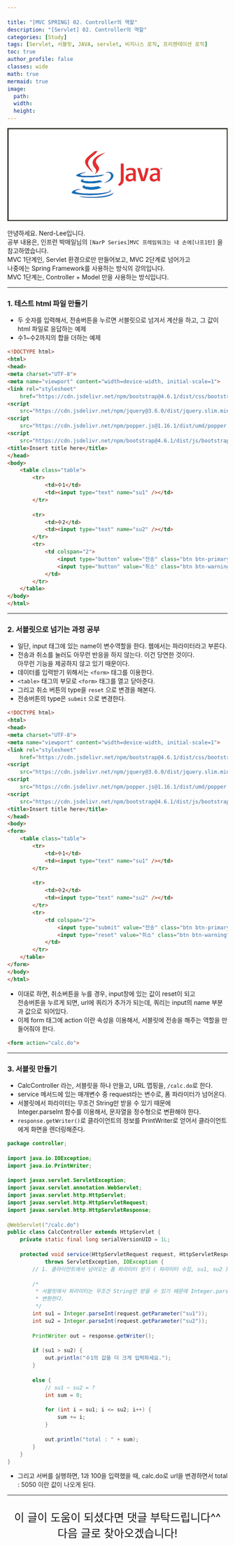 ```yaml
---

title: "[MVC SPRING] 02. Controller의 역할"
description: "[Servlet] 02. Controller의 역할"
categories: [Study]
tags: [Servlet, 서블릿, JAVA, servlet, 비지니스 로직, 프리젠테이션 로직]
toc: true
author_profile: false
classes: wide
math: true
mermaid: true
image:
  path: 
  width: 
  height:
---
```


![](/assets/img/etc/java.jpg)

안녕하세요. Nerd-Lee입니다.<br>
공부 내용은, 인프런 박매일님의
`[NarP Series]MVC 프레임워크는 내 손에[나프1탄]` 을 참고하였습니다.<br>
MVC 1단계인, Servlet 환경으로만 만들어보고, MVC 2단계로 넘어가고<br>
나중에는 Spring Framework를 사용하는 방식의 강의입니다.<br>
MVC 1단계는, Controller + Model 만을 사용하는 방식입니다.

---

### 1. 테스트 html 파일 만들기

- 두 숫자를 입력해서, 전송버튼을 누르면 서블릿으로 넘겨서 계산을 하고, 그 값이 html 파일로 응답하는 예제
- 수1~수2까지의 합을 더하는 예제

```html
<!DOCTYPE html>
<html>
<head>
<meta charset="UTF-8">
<meta name="viewport" content="width=device-width, initial-scale=1">
<link rel="stylesheet"
	href="https://cdn.jsdelivr.net/npm/bootstrap@4.6.1/dist/css/bootstrap.min.css">
<script
	src="https://cdn.jsdelivr.net/npm/jquery@3.6.0/dist/jquery.slim.min.js"></script>
<script
	src="https://cdn.jsdelivr.net/npm/popper.js@1.16.1/dist/umd/popper.min.js"></script>
<script
	src="https://cdn.jsdelivr.net/npm/bootstrap@4.6.1/dist/js/bootstrap.bundle.min.js"></script>
<title>Insert title here</title>
</head>
<body>
	<table class="table">
		<tr>
			<td>수1</td>
			<td><input type="text" name="su1" /></td>
		</tr>

		<tr>
			<td>수2</td>
			<td><input type="text" name="su2" /></td>
		</tr>
		<tr>
			<td colspan="2">
				<input type="button" value="전송" class="btn btn-primary"/>
				<input type="button" value="취소" class="btn btn-warning"/>
			</td>
		</tr>
	</table>
</body>
</html>
```

---

### 2. 서블릿으로 넘기는 과정 공부

- 일단, input 태그에 있는 name이 변수역할을 한다. 웹에서는 파라미터라고 부른다.
- 전송과 취소를 눌러도 아무런 반응을 하지 않는다. 이건 당연한 것이다.<br>
아무런 기능을 제공하지 않고 있기 때문이다.
- 데이터를 입력받기 위해서는 `<form>` 태그를 이용한다.
- `<table>` 태그의 부모로 `<form>` 태그를 열고 닫아준다.
- 그리고 취소 버튼의 type을 `reset` 으로 변경을 해본다.
- 전송버튼의 type은 `submit` 으로 변경한다.

```html
<!DOCTYPE html>
<html>
<head>
<meta charset="UTF-8">
<meta name="viewport" content="width=device-width, initial-scale=1">
<link rel="stylesheet"
	href="https://cdn.jsdelivr.net/npm/bootstrap@4.6.1/dist/css/bootstrap.min.css">
<script
	src="https://cdn.jsdelivr.net/npm/jquery@3.6.0/dist/jquery.slim.min.js"></script>
<script
	src="https://cdn.jsdelivr.net/npm/popper.js@1.16.1/dist/umd/popper.min.js"></script>
<script
	src="https://cdn.jsdelivr.net/npm/bootstrap@4.6.1/dist/js/bootstrap.bundle.min.js"></script>
<title>Insert title here</title>
</head>
<body>
<form>
	<table class="table">
		<tr>
			<td>수1</td>
			<td><input type="text" name="su1" /></td>
		</tr>

		<tr>
			<td>수2</td>
			<td><input type="text" name="su2" /></td>
		</tr>
		<tr>
			<td colspan="2">
				<input type="submit" value="전송" class="btn btn-primary"/>
				<input type="reset" value="취소" class="btn btn-warning"/>
			</td>
		</tr>
	</table>
</form>
</body>
</html>
```

- 이대로 하면, 취소버튼을 누를 경우, input창에 있는 값이 reset이 되고<br>
전송버튼을 누르게 되면, url에 쿼리가 추가가 되는데, 쿼리는 input의 name 부분과 값으로 되어있다.
- 이제 form 태그에 action 이란 속성을 이용해서, 서블릿에 전송을 해주는 역할을 만들어줘야 한다.

```html
<form action="calc.do">
```

---

### 3. 서블릿 만들기

- CalcController 라는, 서블릿을 하나 만들고, URL 맵핑을, `/calc.do`로 한다.
- service 메서드에 있는 매개변수 중 request라는 변수로, 폼 파라미터가 넘어온다.
- 서블릿에서 파라미터는 무조건 String만 받을 수 있기 때문에<br>
Integer.parseInt 함수를 이용해서, 문자열을 정수형으로 변환해야 한다.
- `response.getWriter()`로 클라이언트의 정보를 PrintWriter로 얻어서 클라이언트에게 화면을 렌더링해준다.

```java
package controller;

import java.io.IOException;
import java.io.PrintWriter;

import javax.servlet.ServletException;
import javax.servlet.annotation.WebServlet;
import javax.servlet.http.HttpServlet;
import javax.servlet.http.HttpServletRequest;
import javax.servlet.http.HttpServletResponse;

@WebServlet("/calc.do")
public class CalcController extends HttpServlet {
	private static final long serialVersionUID = 1L;

	protected void service(HttpServletRequest request, HttpServletResponse response)
			throws ServletException, IOException {
		// 1. 클라이언트에서 넘어오는 폼 파라미터 받기 ( 파라미터 수집, su1, su2 )

		/*
		 * 서블릿에서 파라미터는 무조건 String만 받을 수 있기 때문에 Integer.parseInt 함수를 사용해서 문자열을 정수형으로
		 * 변환한다.
		 */
		int su1 = Integer.parseInt(request.getParameter("su1"));
		int su2 = Integer.parseInt(request.getParameter("su2"));
		
		PrintWriter out = response.getWriter();
		
		if (su1 > su2) {
			out.println("수1의 값을 더 크게 입력하세요.");
		}

		else {
			// su1 ~ su2 = ?
			int sum = 0;

			for (int i = su1; i <= su2; i++) {
				sum += i;
			}

			out.println("total : " + sum);
		}
	}
}
```

- 그리고 서버를 실행하면, 1과 100을 입력했을 때, calc.do로 url을 변경하면서
total : 5050 이란 값이 나오게 된다.

---

<br>

<div style="font-size:25px; text-align:center">
이 글이 도움이 되셨다면 댓글 부탁드립니다^^<br>
다음 글로 찾아오겠습니다!

</div>
